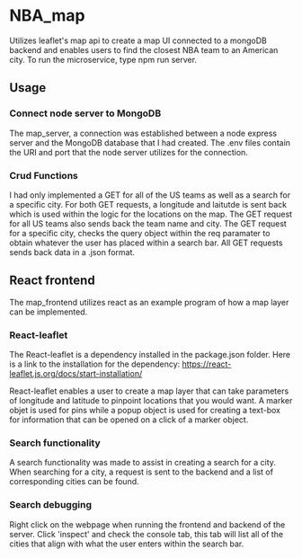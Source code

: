 # NBA_map
Utilizes leaflet's map api to create a map UI connected to a mongoDB backend and enables users to find the closest NBA team to an American city. To run the microservice, type npm run server.

## Usage
### Connect node server to MongoDB

The map_server, a connection was established between a node express server and the MongoDB database that I had created. The .env files contain the URI and port that the node server utilizes for the connection.

### Crud Functions

I had only implemented a GET for all of the US teams as well as a search for a specific city. For both GET requests, a longitude and laitutde is sent back which is used within the logic for the locations on the map. The GET request for all US teams also sends back the team name and city. The GET request for a specific city, checks the query object within the req paramater to obtain whatever the user has placed within a search bar. All GET requests sends back data in a .json format.

## React frontend

The map_frontend utilizes react as an example program of how a map layer can be implemented.

### React-leaflet

The React-leaflet is a dependency installed in the package.json folder. Here is a link to the installation for the dependency: https://react-leaflet.js.org/docs/start-installation/

React-leaflet enables a user to create a map layer that can take parameters of longitude and latitude to pinpoint locations that you would want. A marker objet is used for pins while a popup object is used for creating a text-box for information that can be opened on a click of a marker object.

### Search functionality

A search functionality was made to assist in creating a search for a city. When searching for a city, a request is sent to the backend and a list of corresponding cities can be found.

### Search debugging

Right click on the webpage when running the frontend and backend of the server. Click 'inspect' and check the console tab, this tab will list all of the cities that align with what the user enters within the search bar.
